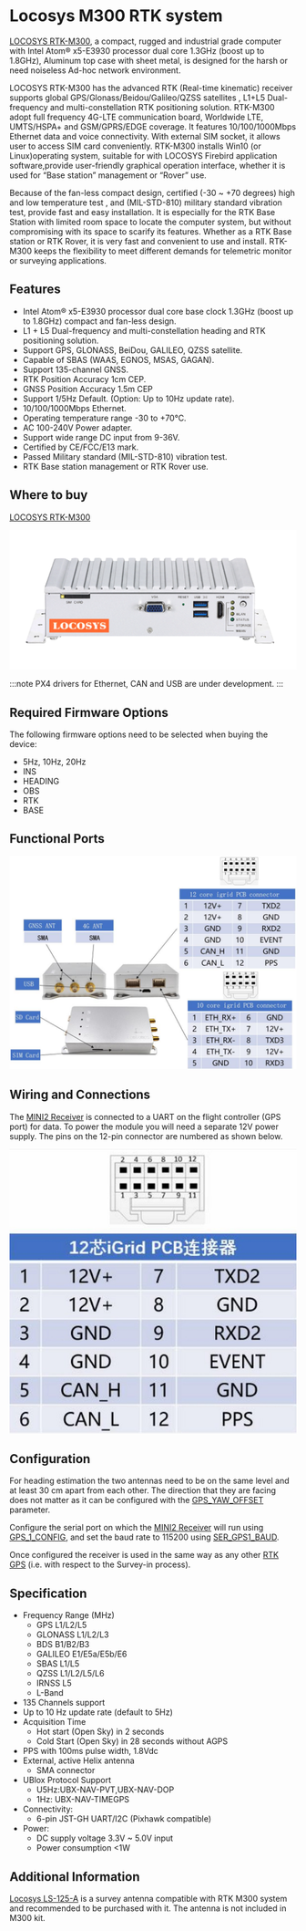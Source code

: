 # Locosys M300 RTK system 

[LOCOSYS RTK-M300](https://www.locosystech.com/en/product/RTK-System/rtk-M300.html), a compact, rugged and industrial grade computer with Intel Atom® x5-E3930 processor dual core 1.3GHz (boost up to 1.8GHz), Aluminum top case with sheet metal, is designed for the harsh or need noiseless Ad-hoc network environment.

LOCOSYS RTK-M300 has the advanced RTK (Real-time kinematic) receiver supports global GPS/Glonass/Beidou/Galileo/QZSS satellites , L1+L5 Dual-frequency and multi-constellation RTK positioning solution. RTK-M300 adopt full frequency 4G-LTE communication board, Worldwide LTE, UMTS/HSPA+ and GSM/GPRS/EDGE coverage. It features 10/100/1000Mbps Ethernet data and voice connectivity. With external SIM socket, it allows user to access SIM card conveniently. RTK-M300 installs Win10 (or Linux)operating system, suitable for with LOCOSYS Firebird application software,provide user-friendly graphical operation interface, whether it is used for “Base station” management or “Rover” use.

Because of the fan-less compact design, certified (-30 ~ +70 degrees) high and low temperature test , and (MIL-STD-810) military standard vibration test, provide fast and easy installation. It is especially for the RTK Base Station with limited room space to locate the computer system, but without compromising with its space to scarify its features. Whether as a RTK Base station or RTK Rover, it is very fast and convenient to use and install. RTK-M300 keeps the flexibility to meet different demands for telemetric monitor or surveying applications.

## Features

- Intel Atom® x5-E3930 processor dual core base clock 1.3GHz (boost up to 1.8GHz) compact and fan-less design.
- L1 + L5 Dual-frequency and multi-constellation heading and RTK positioning solution.
- Support GPS, GLONASS, BeiDou, GALILEO, QZSS satellite.
- Capable of SBAS (WAAS, EGNOS, MSAS, GAGAN).
- Support 135-channel GNSS.
- RTK Position Accuracy 1cm CEP.
- GNSS Position Accuracy 1.5m CEP
- Support 1/5Hz Default. (Option: Up to 10Hz update rate).
- 10/100/1000Mbps Ethernet.
- Operating temperature range -30 to +70°C.
- AC 100-240V Power adapter.
- Support wide range DC input from 9-36V.
- Certified by CE/FCC/E13 mark.
- Passed Military standard (MIL-STD-810) vibration test.
- RTK Base station management or RTK Rover use.

## Where to buy
[LOCOSYS RTK-M300](https://www.locosystech.com/en/product/RTK-System/rtk-M300.html)


![LOCOSYS RTK-M300 mini pc](../../assets/hardware/gps/locosys_m300/locosys_m300_general.png)

:::note
PX4 drivers for Ethernet, CAN and USB are under development.
:::

## Required Firmware Options

The following firmware options need to be selected when buying the device:
- 5Hz, 10Hz, 20Hz 
- INS 
- HEADING
- OBS
- RTK
- BASE 



## Functional Ports

![MINI II 1](../../assets/hardware/gps/rtk_fem_miniII_1.jpg)

## Wiring and Connections

The [MINI2 Receiver](http://www.femtomes.com) is connected to a UART on the flight controller (GPS port) for data.
To power the module you will need a separate 12V power supply.
The pins on the 12-pin connector are numbered as shown below.

![MINI_II_2](../../assets/hardware/gps/rtk_fem_miniII_2.jpg)


## Configuration

For heading estimation the two antennas need to be on the same level and at least 30 cm apart from each other.
The direction that they are facing does not matter as it can be configured with the [GPS_YAW_OFFSET](../advanced_config/parameter_reference.md#GPS_YAW_OFFSET) parameter.

Configure the serial port on which the [MINI2 Receiver](http://www.femtomes.com) will run using [GPS_1_CONFIG](../advanced_config/parameter_reference.md#GPS_1_CONFIG), and set the baud rate to 115200 using [SER_GPS1_BAUD](../advanced_config/parameter_reference.md#SER_GPS1_BAUD).

Once configured the receiver is used in the same way as any other [RTK GPS](../gps_compass/rtk_gps.md) (i.e. with respect to the Survey-in process).

## Specification

- Frequency Range (MHz)
  - GPS L1/L2/L5
  - GLONASS L1/L2/L3
  - BDS B1/B2/B3
  - GALILEO E1/E5a/E5b/E6
  - SBAS L1/L5
  - QZSS L1/L2/L5/L6
  - IRNSS L5
  - L-Band
- 135 Channels support
- Up to 10 Hz update rate (default to 5Hz)
- Acquisition Time
  - Hot start (Open Sky) in 2 seconds
  - Cold Start (Open Sky) in 28 seconds without AGPS
- PPS with 100ms pulse width, 1.8Vdc
- External, active Helix antenna
  - SMA connector
- UBlox Protocol Support 
  - U5Hz:UBX-NAV-PVT,UBX-NAV-DOP
  - 1Hz: UBX-NAV-TIMEGPS
- Connectivity:
  - 6-pin JST-GH UART/I2C (Pixhawk compatible)
- Power:
  - DC supply voltage 3.3V ~ 5.0V input
  - Power consumption <1W


## Additional Information

[Locosys LS-125-A](https://www.locosystech.com/en/product/LS-125-A.html) is a survey antenna compatible with RTK M300 system and recommended to be purchased with it. The antenna is not included in M300 kit. 

